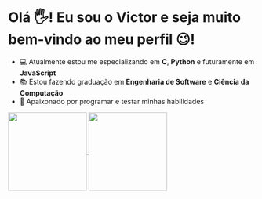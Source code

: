 # Olá 🖐! Eu sou o Victor e seja muito bem-vindo ao meu perfil 😉!

- 💻 Atualmente estou me especializando em **C**, **Python** e futuramente em **JavaScript**
- 📚 Estou fazendo graduação em **Engenharia de Software** e **Ciência da Computação**
- 🎲 Apaixonado por programar e testar minhas habilidades

<div>
<a href="https://github.com/VictorHSLito/github-readme-stats">
<img img height="160em" align="center" src="https://github-readme-stats.vercel.app/api?username=VictorHSLito&theme=swift&show_icons=true&include_all_commits=true&count_private=true&hide_rank=false"/>
<a href="https://github.com/VictorHSLito">
  <img img height="160em" align="center" src="https://github-readme-stats.vercel.app/api/top-langs?username=VictorHSLito&layout=compact&langs_count=8&theme=swift" />
</a>
</div>

